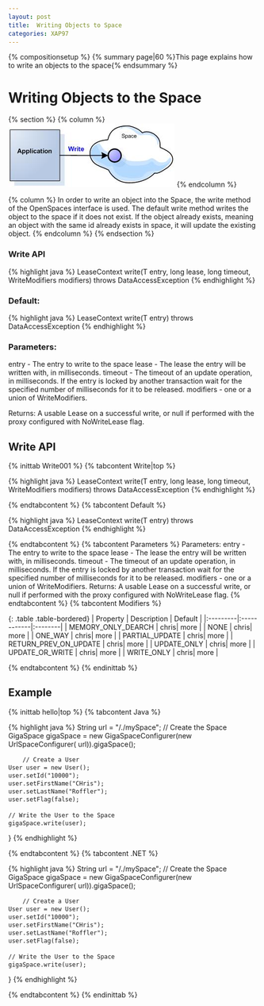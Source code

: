```yaml
---
layout: post
title:  Writing Objects to Space
categories: XAP97
---
```


{% compositionsetup %}
{% summary page|60 %}This page explains how to write an objects to the space{% endsummary %}

# Writing Objects to the Space

{% section %}
{% column %}
![POJO_write.jpg](/attachment_files/POJO_write.jpg)
{% endcolumn %}

{% column %}
In order to write an object into the Space, the write method of the OpenSpaces interface is used. The default write method writes the object to the space if it does not exist. If the object already exists, meaning an object with the same id already exists in space, it will update the existing object.
{% endcolumn %}
{% endsection %}

### Write API

{% highlight java %}
<T> LeaseContext<T> write(T entry,
                          long lease,
                          long timeout,
                          WriteModifiers modifiers)
                      throws DataAccessException
{% endhighlight %}

### Default:

{% highlight java %}
 <T> LeaseContext<T> write(T entry) throws DataAccessException
{% endhighlight %}

### Parameters:

entry - The entry to write to the space
lease - The lease the entry will be written with, in milliseconds.
timeout - The timeout of an update operation, in milliseconds. If the entry is locked by another transaction wait for the specified number of milliseconds for it to be released.
modifiers - one or a union of WriteModifiers.

Returns:
A usable Lease on a successful write, or null if performed with the proxy configured with NoWriteLease flag.

## Write API

{% inittab Write001 %}
{% tabcontent Write|top %}

{% highlight java %}
<T> LeaseContext<T> write(T entry,
                          long lease,
                          long timeout,
                          WriteModifiers modifiers)
                      throws DataAccessException
{% endhighlight %}

{% endtabcontent %}
{% tabcontent Default %}

{% highlight java %}
<T> LeaseContext<T> write(T entry) throws DataAccessException
{% endhighlight %}

{% endtabcontent %}
{% tabcontent Parameters %}
Parameters:
entry - The entry to write to the space
lease - The lease the entry will be written with, in milliseconds.
timeout - The timeout of an update operation, in milliseconds. If the entry is locked by another
          transaction wait for the specified number of milliseconds for it to be released.
modifiers - one or a union of WriteModifiers.
Returns:
A usable Lease on a successful write, or null if performed with the proxy configured with NoWriteLease flag.
{% endtabcontent %}
{% tabcontent Modifiers %}

{: .table .table-bordered}
| Property | Description | Default |
|:---------|:------------|:--------|
| MEMORY\_ONLY\_DEARCH | chris| more |
| NONE | chris| more |
| ONE\_WAY | chris| more |
| PARTIAL\_UPDATE | chris| more |
| RETURN\_PREV\_ON\_UPDATE | chris| more |
| UPDATE\_ONLY | chris| more |
| UPDATE\_OR\_WRITE | chris| more |
| WRITE\_ONLY | chris| more |

{% endtabcontent %}
{% endinittab %}

## Example

{% inittab hello|top %}
{% tabcontent Java %}

{% highlight java %}
        String url = "/./mySpace";
        // Create the Space
        GigaSpace gigaSpace = new GigaSpaceConfigurer(new UrlSpaceConfigurer(
				url)).gigaSpace();

        // Create a User
	User user = new User();
	user.setId("10000");
	user.setFirstName("CHris");
	user.setLastName("Roffler");
	user.setFlag(false);

	// Write the User to the Space
	gigaSpace.write(user);
}
{% endhighlight %}

{% endtabcontent %}
{% tabcontent .NET %}

{% highlight java %}
        String url = "/./mySpace";
        // Create the Space
        GigaSpace gigaSpace = new GigaSpaceConfigurer(new UrlSpaceConfigurer(
				url)).gigaSpace();

        // Create a User
	User user = new User();
	user.setId("10000");
	user.setFirstName("CHris");
	user.setLastName("Roffler");
	user.setFlag(false);

	// Write the User to the Space
	gigaSpace.write(user);
}
{% endhighlight %}

{% endtabcontent %}
{% endinittab %}

